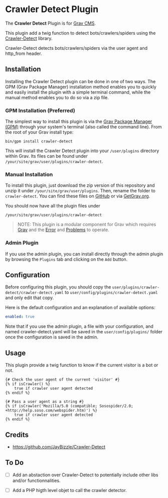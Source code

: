 # Crawler Detect Plugin

The **Crawler Detect** Plugin is for [Grav CMS](http://github.com/getgrav/grav).

This plugin add a twig function to detect bots/crawlers/spiders using the [Crawler-Detect](https://github.com/JayBizzle/Crawler-Detect) library.

Crawler-Detect detects bots/crawlers/spiders via the user agent and http_from header.

## Installation

Installing the Crawler Detect plugin can be done in one of two ways. The GPM (Grav Package Manager) installation method enables you to quickly and easily install the plugin with a simple terminal command, while the manual method enables you to do so via a zip file.

### GPM Installation (Preferred)

The simplest way to install this plugin is via the [Grav Package Manager (GPM)](http://learn.getgrav.org/advanced/grav-gpm) through your system's terminal (also called the command line).  From the root of your Grav install type:

    bin/gpm install crawler-detect

This will install the Crawler Detect plugin into your `/user/plugins` directory within Grav. Its files can be found under `/your/site/grav/user/plugins/crawler-detect`.

### Manual Installation

To install this plugin, just download the zip version of this repository and unzip it under `/your/site/grav/user/plugins`. Then, rename the folder to `crawler-detect`. You can find these files on [GitHub](https://github.com/basile-trujillo/grav-plugin-crawler-detect) or via [GetGrav.org](http://getgrav.org/downloads/plugins#extras).

You should now have all the plugin files under

    /your/site/grav/user/plugins/crawler-detect
	
> NOTE: This plugin is a modular component for Grav which requires [Grav](http://github.com/getgrav/grav) and the [Error](https://github.com/getgrav/grav-plugin-error) and [Problems](https://github.com/getgrav/grav-plugin-problems) to operate.

### Admin Plugin

If you use the admin plugin, you can install directly through the admin plugin by browsing the `Plugins` tab and clicking on the `Add` button.

## Configuration

Before configuring this plugin, you should copy the `user/plugins/crawler-detect/crawler-detect.yaml` to `user/config/plugins/crawler-detect.yaml` and only edit that copy.

Here is the default configuration and an explanation of available options:

```yaml
enabled: true
```

Note that if you use the admin plugin, a file with your configuration, and named crawler-detect.yaml will be saved in the `user/config/plugins/` folder once the configuration is saved in the admin.

## Usage

This plugin provide a twig function to know if the current visitor is a bot or not.

```twig
{# Check the user agent of the current 'visitor' #}
{% if isCrawler() %}
    true if crawler user agent detected
{% endif %}

{# Pass a user agent as a string #}
{% if isCrawler('Mozilla/5.0 (compatible; Sosospider/2.0; +http://help.soso.com/webspider.htm)') %}
    true if crawler user agent detected
{% endif %}
```

## Credits

 * https://github.com/JayBizzle/Crawler-Detect

## To Do

- [ ] Add an abstaction over Crawler-Detect to potentially include other libs and/or functionnalities.
- [ ] Add a PHP higth level objet to call the crawler detector.


